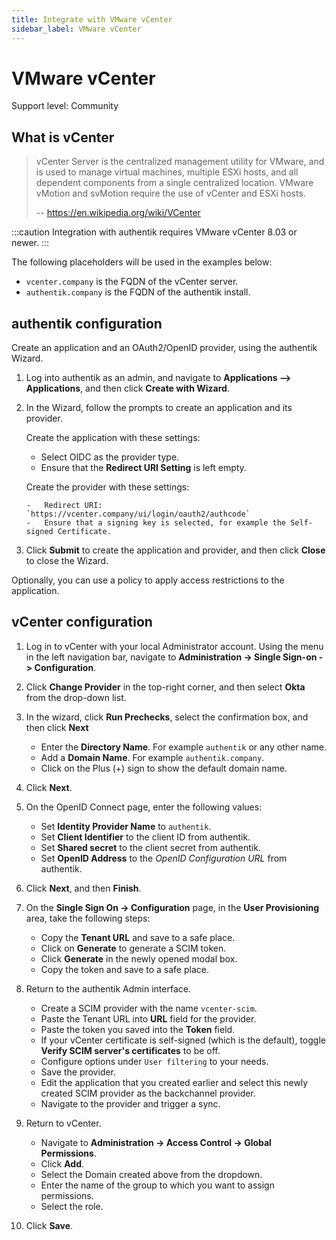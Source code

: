 ```yaml
---
title: Integrate with VMware vCenter
sidebar_label: VMware vCenter
---
```


# VMware vCenter

<span class="badge badge--secondary">Support level: Community</span>

## What is vCenter

> vCenter Server is the centralized management utility for VMware, and is used to manage virtual machines, multiple ESXi hosts, and all dependent components from a single centralized location. VMware vMotion and svMotion require the use of vCenter and ESXi hosts.
>
> -- https://en.wikipedia.org/wiki/VCenter

:::caution
Integration with authentik requires VMware vCenter 8.03 or newer.
:::

The following placeholders will be used in the examples below:

-   `vcenter.company` is the FQDN of the vCenter server.
-   `authentik.company` is the FQDN of the authentik install.

## authentik configuration

Create an application and an OAuth2/OpenID provider, using the authentik Wizard.

1.  Log into authentik as an admin, and navigate to **Applications --> Applications**, and then click **Create with Wizard**.

2.  In the Wizard, follow the prompts to create an application and its provider.

    Create the application with these settings:

    - Select OIDC as the provider type.
    - Ensure that the **Redirect URI Setting** is left empty.

    Create the provider with these settings:

        -   Redirect URI: `https://vcenter.company/ui/login/oauth2/authcode`
        -   Ensure that a signing key is selected, for example the Self-signed Certificate.

3.  Click **Submit** to create the application and provider, and then click **Close** to close the Wizard.

Optionally, you can use a policy to apply access restrictions to the application.

## vCenter configuration

1. Log in to vCenter with your local Administrator account. Using the menu in the left navigation bar, navigate to **Administration -> Single Sign-on -> Configuration**.

2. Click **Change Provider** in the top-right corner, and then select **Okta** from the drop-down list.

3. In the wizard, click **Run Prechecks**, select the confirmation box, and then click **Next**

    - Enter the **Directory Name**. For example `authentik` or any other name.
    - Add a **Domain Name**. For example `authentik.company`.
    - Click on the Plus (+) sign to show the default domain name.

4. Click **Next**.

5. On the OpenID Connect page, enter the following values:

    - Set **Identity Provider Name** to `authentik`.
    - Set **Client Identifier** to the client ID from authentik.
    - Set **Shared secret** to the client secret from authentik.
    - Set **OpenID Address** to the _OpenID Configuration URL_ from authentik.

6. Click **Next**, and then **Finish**.

7. On the **Single Sign On -> Configuration** page, in the **User Provisioning** area, take the following steps:

    - Copy the **Tenant URL** and save to a safe place.
    - Click on **Generate** to generate a SCIM token.
    - Click **Generate** in the newly opened modal box.
    - Copy the token and save to a safe place.

8. Return to the authentik Admin interface.

    - Create a SCIM provider with the name `vcenter-scim`.
    - Paste the Tenant URL into **URL** field for the provider.
    - Paste the token you saved into the **Token** field.
    - If your vCenter certificate is self-signed (which is the default), toggle **Verify SCIM server's certificates** to be off.
    - Configure options under `User filtering` to your needs.
    - Save the provider.
    - Edit the application that you created earlier and select this newly created SCIM provider as the backchannel provider.
    - Navigate to the provider and trigger a sync.

9. Return to vCenter.

    - Navigate to **Administration -> Access Control -> Global Permissions**.
    - Click **Add**.
    - Select the Domain created above from the dropdown.
    - Enter the name of the group to which you want to assign permissions.
    - Select the role.

10. Click **Save**.
